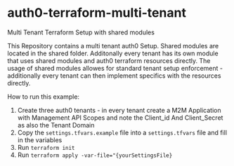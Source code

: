 # auth0-terraform-multi-tenant
Multi Tenant Terraform Setup with shared modules

This Repository contains a multi tenant auth0 Setup. 
Shared modules are located in the shared folder. Additonally every tenant has its own module that uses shared modules and auth0 terraform resources directly.
The usage of shared modules allowes for standard tenant setup enforcement - additionally every tenant can then implement specifics with the resources directly.

How to run this example:

1. Create three auth0 tenants - in every tenant create a M2M Application with Management API Scopes and note the Client_id And Client_Secret as also the Tenant Domain
2. Copy the ```settings.tfvars.example``` file into a ```settings.tfvars``` file and fill in the variables
3. Run ```terraform init```
4. Run ```terraform apply -var-file="{yourSettingsFile}```
